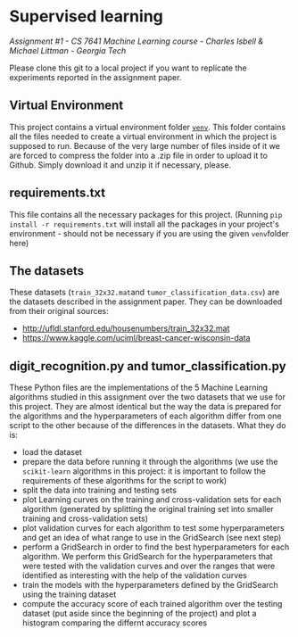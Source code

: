 # Supervised learning
*Assignment #1 - CS 7641 Machine Learning course - Charles Isbell & Michael Littman - Georgia Tech*

Please clone this git to a local project if you want to replicate the experiments reported in the assignment paper.

Virtual Environment
----
This project contains a virtual environment folder [```venv```](placeholder). This folder contains all the files needed to create a virtual environment in which the project is supposed to run. Because of the very large number of files inside of it we are forced to compress the folder into a .zip file in order to upload it to Github. Simply download it and unzip it if necessary, please.

requirements.txt
----
This file contains all the necessary packages for this project. (Running ```pip install -r requirements.txt``` will install all the packages in your project's environment - should not be necessary if you are using the given ```venv```folder here)

The datasets
----
These datasets (```train_32x32.mat```and ```tumor_classification_data.csv```) are the datasets described in the assignment paper. They can be downloaded from their original sources:
* http://ufldl.stanford.edu/housenumbers/train_32x32.mat
* https://www.kaggle.com/uciml/breast-cancer-wisconsin-data

digit_recognition.py and tumor_classification.py
----
These Python files are the implementations of the 5 Machine Learning algorithms studied in this assignment over the two datasets that we use for this project. They are almost identical but the way the data is prepared for the algorithms and the hyperparameters of each algorithm differ from one script to the other because of the differences in the datasets.
What they do is:
- load the dataset
- prepare the data before running it through the algorithms (we use the ```scikit-learn``` algorithms in this project: it is important to follow the requirements of these algorithms for the script to work)
- split the data into training and testing sets
- plot Learning curves on the training and cross-validation sets for each algorithm (generated by splitting the original training set into smaller training and cross-validation sets)
- plot validation curves for each algorithm to test some hyperparameters and get an idea of what range to use in the GridSearch (see next step)
- perform a GridSearch in order to find the best hyperparameters for each algorithm. We perform this GridSearch for the hyperparameters that were tested with the validation curves and over the ranges that were identified as interesting with the help of the validation curves
- train the models with the hyperparameters defined by the GridSearch using the training dataset
- compute the accuracy score of each trained algorithm over the testing dataset (put aside since the beginning of the project) and plot a histogram comparing the differnt accuracy scores
